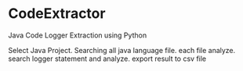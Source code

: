 # CodeExtractor
Java Code Logger Extraction using Python

Select Java Project.
Searching all java language file.
each file analyze.
search logger statement and analyze.
export result to csv file
